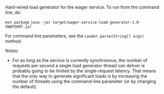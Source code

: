 Hard-wired load generator for the wager service. To run from the command line, do:

`mvn package`
`java -jar target/wager-service-load-generator-1.0-SNAPSHOT.jar`

For command line parameters, see the `Loader.parse(String[] args)` method.

Notes:
* For as long as the service is currently synchronous, the number of requests per second a single load generator thread
can deliver is probably going to be limited by the single-request latency. That means that the only way to generate significant
loads is by increasing the number of threads using the command-line parameter (or by changing the default).
